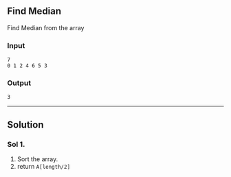 ## Find Median

Find Median from the array

### Input

```
7
0 1 2 4 6 5 3
```

### Output

```
3
```

---

## Solution

### Sol 1.

1. Sort the array.
2. return `A[length/2]`